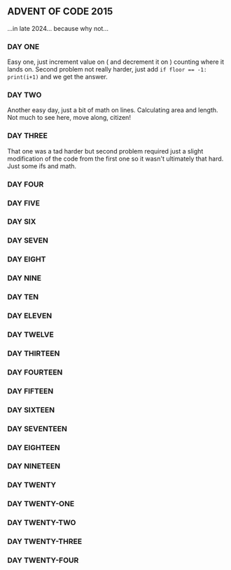 ## ADVENT OF CODE 2015 ##
...in late 2024... because why not...

### DAY ONE ###

Easy one, just increment value on \( and decrement it on \) counting where it lands on. Second problem not really harder, just add `if floor == -1: print(i+1)` and we get the answer.

### DAY TWO ###

Another easy day, just a bit of math on lines. Calculating area and length. Not much to see here, move along, citizen!
### DAY THREE ###

That one was a tad harder but second problem required just a slight modification of the code from the first one so it wasn't ultimately that hard. Just some ifs and math.
### DAY FOUR ###

### DAY FIVE ###

### DAY SIX ###

### DAY SEVEN ###

### DAY EIGHT ###

### DAY NINE ###

### DAY TEN ###

### DAY ELEVEN ###

### DAY TWELVE ###

### DAY THIRTEEN ###

### DAY FOURTEEN ###    

### DAY FIFTEEN ###

### DAY SIXTEEN ###

### DAY SEVENTEEN ###

### DAY EIGHTEEN ###

### DAY NINETEEN ###

### DAY TWENTY ###

### DAY TWENTY-ONE ###

### DAY TWENTY-TWO ###

### DAY TWENTY-THREE ###

### DAY TWENTY-FOUR ###

